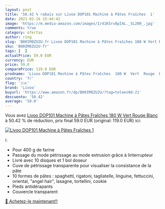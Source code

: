 ```yaml
---
layout: post
title: '50.42 % rabais sur Livoo DOP101 Machine à Pâtes Fraîches  1'
date: 2021-02-16 15:44:42
image: 'https://m.media-amazon.com/images/I/41KSrv8pI4L._SL200_.jpg'
comments: true
category: ofertas
author: ring
slug: 'B00IM8ZU2U-fr Livoo DOP101 Machine à Pâtes Fraîches 180 W Vert Rouge Blanc'
sku: 'B00IM8ZU2U-fr'
tags: [  ]
actualPrice: 59.0 EUR
currency: EUR
price: 59.0
comparePrice: 119.0 EUR
prodname: 'Livoo DOP101 Machine à Pâtes Fraîches  180 W  Vert  Rouge  Blanc'
country: 'fr'
flag: '🇫🇷'
brand: 'Livoo'
buyurl: 'https://www.amazon.fr/dp/B00IM8ZU2U/?tag=tolees0d-21'
descuento: '50.42'
average: '59.0'
---
```


Vous avez [Livoo DOP101 Machine à Pâtes Fraîches  180 W  Vert  Rouge  Blanc](https://www.amazon.fr/dp/B00IM8ZU2U/?tag=tolees0d-21)  à  50.42 % de réduction, prix final  59.0 EUR (original: 119.0 EUR) ici:

[![Livoo DOP101 Machine à Pâtes Fraîches  1](https://m.media-amazon.com/images/I/41KSrv8pI4L._SL200_.jpg)](https://www.amazon.fr/dp/B00IM8ZU2U/?tag=tolees0d-21)

ℹ️:

- Pour 400 g de farine
- Passage du mode pétrissage au mode extrusion grâce à linterrupteur
- Livré avec 10 disques et 1 bol doseur
- Cuve de pétrissage transparente pour visualiser la consistance de la pâte
- 10 formes de pâtes : spaghetti, rigatoni, tagliatelle, linguine, fettuccini, oriental, "angel hair", lasagne, tortellini, cookie
- Pieds antidérapants
- Couvercle transparent

[🛒 Achetez-le maintenant!!](https://www.amazon.fr/dp/B00IM8ZU2U/?tag=tolees0d-21)
